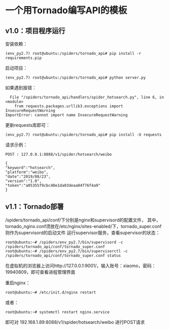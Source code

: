 # 一个用Tornado编写API的模板


## v1.0：项目程序运行

安装依赖：
```
(env_py2.7) root@ubuntu:/spiders/tornado_api# pip install -r requirements.pip
```
启动项目：
```
(env_py2.7) root@ubuntu:/spiders/tornado_api# python server.py
```
如果遇到报错：
```
  File "/spiders/tornado_api/handlers/spider_hotsearch.py", line 6, in <module>
    from requests.packages.urllib3.exceptions import InsecureRequestWarning
ImportError: cannot import name InsecureRequestWarning
```
更新requests库即可：
```
(env_py2.7) root@ubuntu:/spiders/tornado_api# pip install -U requests
```

请求示例：
```
POST : 127.0.0.1:8888/v1/spider/hotsearch/weibo

{
"keyword":"hotsearch",
"platform":"weibo",
"date":"2019/08/23",
"version":"1.0",
"token":"a05355f9cbc40e1da03deaa04f76f4a9"
}
```

## v1.1：Tornado部署

/spiders/tornado_api/conf/下分别是nginx和supervisord的配置文件，
其中，tornado_nginx.conf须放在/etc/nginx/sites-enabled/下，tornado_super.conf则作为supervisord的启动文件
运行supervisor服务，查看supervisor的状态：
```
root@ubuntu:~# /spiders/env_py2.7/bin/supervisord -c /spiders/tornado_api/conf/tornado_super.conf
root@ubuntu:~# /spiders/env_py2.7/bin/supervisorctl -c /spiders/tornado_api/conf/tornado_super.conf status
```
在虚拟机的浏览器上访问http://127.0.0.1:9001/，输入账号：xiaomo，密码：19940809，即可查看进程管理界面

重启nginx：
```
root@ubuntu:~# /etc/init.d/nginx restart
```
或者：
```
root@ubuntu:~# systemctl restart nginx.service
```
即可对 192.168.1.89:8088/v1/spider/hotsearch/weibo 进行POST请求
